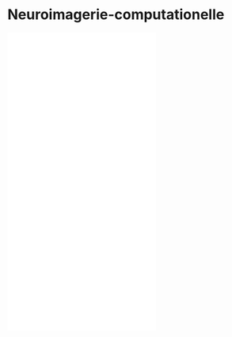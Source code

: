 # Neuroimagerie-computationelle


![White matter cut](htmlplots/wm_cut.html)
![Gray matter cut](htmlplots/gm_cut.html)
![Cerebrospinal fluid cut](htmlplots/csf_cut.html)
![Gray levels labeled](htmlplots/labeled_gray_levels.html)